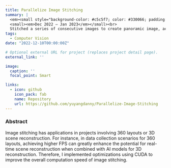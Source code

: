 ```yaml
---
title: Parallelize Image Stitching
summary: |
  <em><small style="background-color: #c5c5f7; color: #330066; padding: 5px;">C++/CUDA/OpenMP/OpenCV</small></em><br>
  <small><em>Dec 2022 – Jan 2023</em></small><br>
  Stitched a series of consecutive images to create panoramic image, accelerating the RANSAC algorithm and Homography transform using CUDA for parallel computation, achieving a <b style="color: red;">5.3x</b> speedup using a single GPU
tags:
  - Computer Vision
date: "2022-12-10T00:00:00Z"

# Optional external URL for project (replaces project detail page).
external_link: ''

image:
  caption: ''
  focal_point: Smart

links:
  - icon: github
    icon_pack: fab
    name: Repository
    url: https://github.com/yuyangdanny/Parallelize-Image-Stitching
---
```

### Abstract
Image stitching has applications in projects involving 360 layouts or 3D scene reconstruction. For instance, in data collection scenarios for 360 layouts, achieving higher FPS can greatly enhance the potential for real-time scene reconstruction when combined with AI models for 3D reconstruction. Therefore, I implemented optimizations using CUDA to improve the overall computation speed of image stitching.